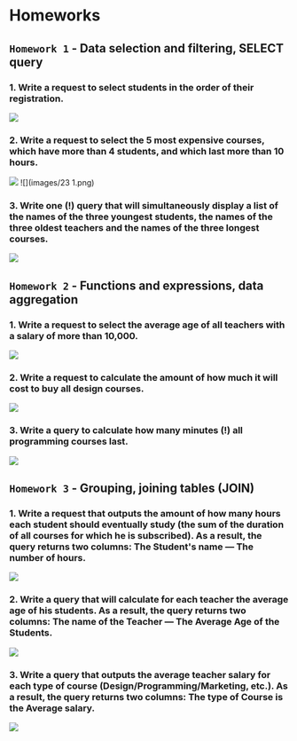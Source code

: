 # Homeworks

## `Homework 1` - Data selection and filtering, SELECT query
### 1. Write a request to select students in the order of their registration.
![](images/22.png)

### 2. Write a request to select the 5 most expensive courses, which have more than 4 students, and which last more than 10 hours.
![](images/23.png)
![](images/23 1.png)

### 3. Write one (!) query that will simultaneously display a list of the names of the three youngest students, the names of the three oldest teachers and the names of the three longest courses.
![](images/24.png)

## `Homework 2` - Functions and expressions, data aggregation
### 1. Write a request to select the average age of all teachers with a salary of more than 10,000.
![](images/25.png)

### 2. Write a request to calculate the amount of how much it will cost to buy all design courses.
![](images/26.png)

### 3. Write a query to calculate how many minutes (!) all programming courses last.
![](images/27.png)

## `Homework 3` - Grouping, joining tables (JOIN)
### 1. Write a request that outputs the amount of how many hours each student should eventually study (the sum of the duration of all courses for which he is subscribed). As a result, the query returns two columns: The Student's name — The number of hours.
![](images/28.png)

### 2. Write a query that will calculate for each teacher the average age of his students. As a result, the query returns two columns: The name of the Teacher — The Average Age of the Students.
![](images/29.png)

### 3. Write a query that outputs the average teacher salary for each type of course (Design/Programming/Marketing, etc.). As a result, the query returns two columns: The type of Course is the Average salary.
![](images/30.png)
